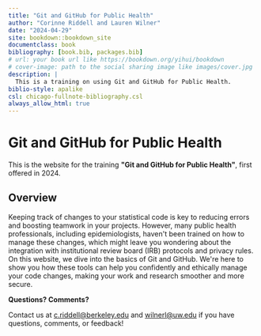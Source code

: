 ```yaml
--- 
title: "Git and GitHub for Public Health"
author: "Corinne Riddell and Lauren Wilner"
date: "2024-04-29"
site: bookdown::bookdown_site
documentclass: book
bibliography: [book.bib, packages.bib]
# url: your book url like https://bookdown.org/yihui/bookdown
# cover-image: path to the social sharing image like images/cover.jpg
description: |
  This is a training on using Git and GitHub for Public Health.
biblio-style: apalike
csl: chicago-fullnote-bibliography.csl
always_allow_html: true
---
```


# Git and GitHub for Public Health

This is the website for the training **"Git and GitHub for Public Health"**, 
first offered in 2024. 

## Overview 

Keeping track of changes to your statistical code is key to reducing errors and boosting teamwork in your projects. However, many public health professionals, including epidemiologists, haven't been trained on how to manage these changes, which might leave you wondering about the integration with institutional review board (IRB) protocols and privacy rules. On this website, we dive into the basics of Git and GitHub. We're here to show you how these tools can help you confidently and ethically manage your code changes, making your work and research smoother and more secure.

**Questions? Comments?**

Contact us at c.riddell@berkeley.edu and wilnerl@uw.edu if you have questions, 
comments, or feedback!




